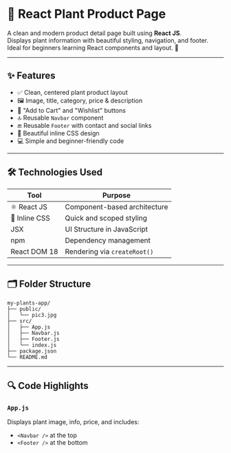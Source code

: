 # 🌿 React Plant Product Page

A clean and modern product detail page built using **React JS**.  
Displays plant information with beautiful styling, navigation, and footer.  
Ideal for beginners learning React components and layout. 🌱

---
## ✨ Features

- ✅ Clean, centered plant product layout
- 🖼️ Image, title, category, price & description
- 🛒 "Add to Cart" and "Wishlist" buttons
- 🔝 Reusable `Navbar` component
- 🔚 Reusable `Footer` with contact and social links
- 🎨 Beautiful inline CSS design
- 💻 Simple and beginner-friendly code

---
## 🛠️ Technologies Used

| Tool | Purpose |
|------|---------|
| ⚛️ React JS | Component-based architecture |
| 💅 Inline CSS | Quick and scoped styling |
| JSX | UI Structure in JavaScript |
| npm | Dependency management |
| React DOM 18 | Rendering via `createRoot()` |

---
## 🗂️ Folder Structure

```
my-plants-app/
├── public/
│   └── pic3.jpg
├── src/
│   ├── App.js
│   ├── Navbar.js
│   ├── Footer.js
│   └── index.js
├── package.json
└── README.md
```

---
## 🔍 Code Highlights

### `App.js`

Displays plant image, info, price, and includes:

- `<Navbar />` at the top
- `<Footer />` at the bottom




